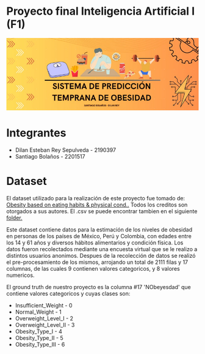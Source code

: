 # Proyecto final Inteligencia Artificial I (F1)
<p align="center">
  <img src="/img/banner_v2.jpg"  alt="banner"/>
</p>

# Integrantes
<ul>
  <li>Dilan Esteban Rey Sepulveda - 2190397</li>
  <li>Santiago Bolaños - 2201517</li>
</ul>

# Dataset
El dataset utilizado para la realización de este proyecto fue tomado de: <a href="https://www.kaggle.com/datasets/ankurbajaj9/obesity-levels">Obesity based on eating habits & physical cond..</a> Todos los creditos son otorgados a sus autores. El .csv se puede encontrar tambien en el siguiente <a href="./data">folder.</a>

Este dataset contiene datos para la estimación de los niveles de obesidad en personas de los países de México, Perú y Colombia, con edades entre los 14 y 61 años y diversos hábitos alimentarios y condición física. Los datos fueron recolectados mediante una encuesta virtual que se le realizo a distintos usuarios anonimos. Despues de la recolección de datos se realizó el pre-procesamiento de los mismos, arrojando un total de 2111 filas y 17 columnas, de las cuales 9 contienen valores categoricos, y 8 valores numericos.  

El ground truth de nuestro proyecto es la columna #17 'NObeyesdad' que contiene valores categoricos y cuyas clases son:

<ul>
  <li>Insufficient_Weight - 0</li>
  <li>Normal_Weight - 1</li>
  <li>Overweight_Level_I - 2</li>
  <li>Overweight_Level_II - 3</li>
  <li>Obesity_Type_I - 4</li>
  <li>Obesity_Type_II - 5</li>
  <li>Obesity_Type_III - 6</li>
</ul>

